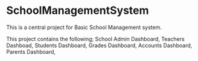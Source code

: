 # SchoolManagementSystem
This is a central project for Basic School Management system.

This project contains the following;
      School Admin Dashboard,
      Teachers Dashboad,
      Students Dashboard,
      Grades Dashboard,
      Accounts Dashboard,
      Parents Dashboard,
      
